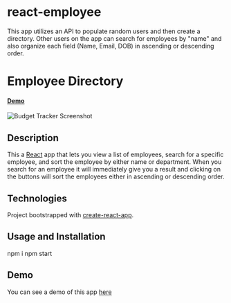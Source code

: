 # react-employee
This app utilizes an API to populate random users and then create a directory. Other users on the app can search for employees by "name" and also organize each field (Name, Email, DOB) in ascending or descending order.
# Employee Directory
 #### [Demo](https://victorbunducgithub.io/react-employee-directory/)
![Budget Tracker Screenshot](employee-directory.png)

## Description

This a [React](https://reactjs.org/) app that lets you view a list of employees, search for a specific employee, 
and sort the employee by either name or department. When you search for an employee it will immediately give you a 
result and clicking on the buttons will sort the employees either in ascending or descending order.
      

## Technologies

Project bootstrapped with [create-react-app](https://reactjs.org/docs/create-a-new-react-app.html#create-react-app).

## Usage and Installation
npm i
npm start 

## Demo

You can see a demo of this app [here](https://victorbunduc.github.io/react-employee/)


